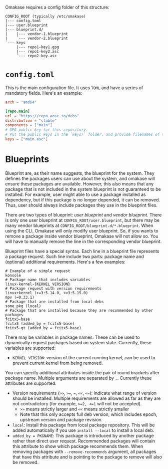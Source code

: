 Omakase requires a config folder of this structure:

```
CONFIG_ROOT (typically /etc/omakase)
|--- config.toml
|--- user.blueprint
|--- blueprint.d/
|    |--- vendor-1.blueprint
|    `--- vendor-2.blueprint
`--- keys
     |--- repo1-key1.gpg
     |--- repo1-key2.asc
     `--- repo2-key.asc
```

# `config.toml`
This is the main configuration file. It uses `TOML` and have a series of mandatory fields. Here's an example:

```toml
arch = "amd64"

[repo.main]
url = "https://repo.aosc.io/debs"
distribution = "stable"
components = ["main"]
# GPG public key for this repository.
# Put the public keys in the `keys/` folder, and provide filenames of the key files here
keys = ["main.asc"]
```

# Blueprints
Blueprint are, as their name suggests, the blueprint for the system. They defines the packages users can use about the system, and omakase will ensure these packages are available. However, this also means that any package that is not included in the system blueprint is not guaranteed to be installed. For example, user might able to use a package installed as dependency, but if this package is no longer depended, it can be removed. Thus, user should always include packages they use in the blueprint files.

There are two types of blueprint: _user blueprint_ and _vendor blueprint_. There is only one user blueprint at `CONFIG_ROOT/user.blueprint`, but there may be many vendor blueprints at `CONFIG_ROOT/blueprint.d/*.blueprint`. When using the CLI, Omakase will only modify user blueprint. So, if you wants to remove a package inside vendor blueprint, Omakase will not allow so. You will have to manually remove the line in the corresponding vendor blueprint.

Blueprint files have a special syntax. Each line in a blueprint file represents a package request. Such line include two parts: package name and (optional) additional requirements. Here's a few examples:

```
# Example of a simple request
konsole
# Package name that includes variables
linux-kernel-{KERNEL_VERSION}
# Package request with version requirements
linux+kernel (>=3:5.14.0, <<3:5.15.0)
mpv (=0.33.1)
# Package that are installed from local debs
some_pkg (local)
# Package that are installed because they are recommended by other packages
fcitx5-base
fcitx5 (added_by = fcitx5-base)
fcitx5-qt (added_by = fcitx5-base)
```

There may be variables in package names. These can be used to dynamically request packages based on system state. Currently, these variables are supported:
+ `KERNEL_VERSION`: version of the current running kernel, can be used to prevent current kernel from being removed.

You can specify additional attributes inside the pair of round brackets after package name. Multiple arguments are separated by `,`. Currently these attributes are supported:
+ Version requirements (`>>`, `>=`, `=`, `<<`, `<=`): Indicate what range of version should be installed. Multiple requirements are allowed as far as they are not contradictory (for example, `>=2, <=1` will not be accepted).
  - `>>` means strictly larger and `<<` means strictly smaller
  - Note that this only accepts full deb version, which includes epoch, upstream version and package revision.
+ `local`: Install this package from local package repository. This will be added automatically if you use `install --local` to install a local deb.
+ `added_by = PKGNAME`: This package is introduced by another package rather than direct user request. Recommended packages will contain this attribute to show which package recommends them. When removing packages with `--remove-recommends` argument, all packages that have this attribute and is pointing to the package to remove will also be removed.
